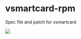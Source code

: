 # vsmartcard-rpm
Spec file and patch for vsmartcard

<a href="https://copr.devel.redhat.com/coprs/ppalant/smartcard-ci/package/virtualsmartcard/"><img src="https://copr.devel.redhat.com/coprs/ppalant/smartcard-ci/package/virtualsmartcard/status_image/last_build.png" /></a>
